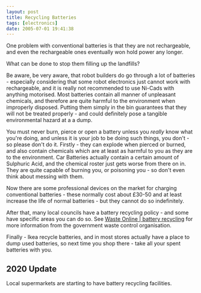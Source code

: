 ```yaml
---
layout: post
title: Recycling Batteries
tags: [electronics]
date: 2005-07-01 19:41:38
---
```

One problem with conventional batteries is that they are not rechargeable, and even the rechargeable ones eventually won hold power any longer.

What can be done to stop them filling up the landfills?

Be aware, be very aware, that robot builders do go through a lot of batteries - especially considering that some robot electronics just cannot work with rechargeable, and it is really not recommended to use Ni-Cads with anything motorised. Most batteries contain all manner of unpleasant chemicals, and therefore are quite harmful to the environment when improperly disposed. Putting them simply in the bin guarantees that they will not be treated properly - and could definitely pose a tangible environmental hazard at a a dump.

You must never burn, pierce or open a battery unless you *really* know what you're doing, and unless it is your job to be doing such things, you don't - so please don't do it.
Firstly - they can explode when pierced or burned, and also contain chemicals which are at least as harmful to you as they are to the environment. Car Batteries actually contain a certain amount of Sulphuric Acid, and the chemical roster just gets worse from there on in. They are quite capable of burning you, or poisoning you - so don't even think about messing with them.

Now there are some professional devices on the market for charging conventional batteries - these normally cost about £30-50 and at least increase the life of normal batteries - but they cannot do so indefinitely.

After that, many local councils have a battery recycling policy - and some have specific areas you can do so. See [Waste Online  | battery recycling](http://www.wasteonline.org.uk/resources/InformationSheets/Batteries.htm) for more information from the government waste control organisation.

Finally - Ikea recycle batteries, and in most stores actually have a place to dump used batteries, so next time you shop there - take all your spent batteries with you.

## 2020 Update

Local supermarkets are starting to have battery recycling facilities.
